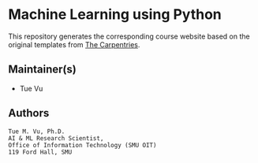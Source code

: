 # Machine Learning using Python

This repository generates the corresponding course website based on the original templates
from [The Carpentries](https://carpentries.org/).

## Maintainer(s)

* Tue Vu

## Authors
```
Tue M. Vu, Ph.D. 
AI & ML Research Scientist,
Office of Information Technology (SMU OIT)
119 Ford Hall, SMU
```
